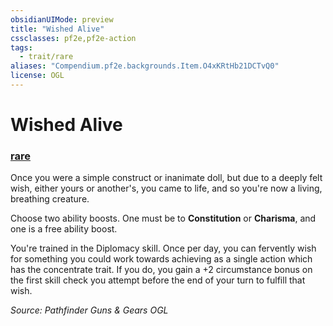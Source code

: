 ```yaml
---
obsidianUIMode: preview
title: "Wished Alive"
cssclasses: pf2e,pf2e-action
tags:
  - trait/rare
aliases: "Compendium.pf2e.backgrounds.Item.O4xKRtHb21DCTvQ0"
license: OGL
---
```

# Wished Alive

### [rare](rare "Rare Rarity Trait")






Once you were a simple construct or inanimate doll, but due to a deeply felt wish, either yours or another's, you came to life, and so you're now a living, breathing creature.

Choose two ability boosts. One must be to **Constitution** or **Charisma**, and one is a free ability boost.

You're trained in the Diplomacy skill. Once per day, you can fervently wish for something you could work towards achieving as a single action which has the concentrate trait. If you do, you gain a +2 circumstance bonus on the first skill check you attempt before the end of your turn to fulfill that wish.

*Source: Pathfinder Guns & Gears*
*OGL*